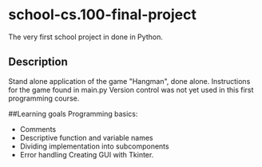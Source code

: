# school-cs.100-final-project
The very first school project in done in Python.
## Description
Stand alone application of the game "Hangman", done alone.
Instructions for the game found in main.py
Version control was not yet used in this first programming course.

##Learning goals
Programming basics:
  - Comments
  - Descriptive function and variable names
  - Dividing implementation into subcomponents
  - Error handling
Creating GUI with Tkinter.


